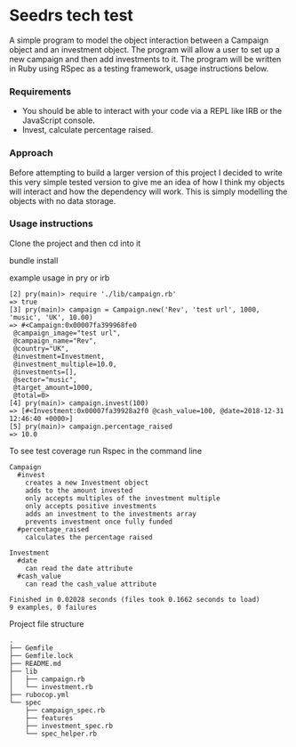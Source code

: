 # Seedrs tech test

A simple program to model the object interaction between a Campaign object and an investment object. The program will allow a user to set up a new campaign and then add investments to it. The program will be written in Ruby using RSpec as a testing framework, usage instructions below.

### Requirements

* You should be able to interact with your code via a REPL like IRB or the JavaScript console.
* Invest, calculate percentage raised.

### Approach

Before attempting to build a larger version of this project I decided to write this very simple tested version to give me an idea of how I think my objects will interact and how the dependency will work. This is simply modelling the objects with no data storage.

### Usage instructions

Clone the project and then cd into it

bundle install

example usage in pry or irb

```
[2] pry(main)> require './lib/campaign.rb'
=> true
[3] pry(main)> campaign = Campaign.new('Rev', 'test url', 1000, 'music', 'UK', 10.00)
=> #<Campaign:0x00007fa399968fe0
 @campaign_image="test url",
 @campaign_name="Rev",
 @country="UK",
 @investment=Investment,
 @investment_multiple=10.0,
 @investments=[],
 @sector="music",
 @target_amount=1000,
 @total=0>
[4] pry(main)> campaign.invest(100)
=> [#<Investment:0x00007fa39928a2f0 @cash_value=100, @date=2018-12-31 12:46:40 +0000>]
[5] pry(main)> campaign.percentage_raised
=> 10.0
```

To see test coverage run Rspec in the command line

```
Campaign
  #invest
    creates a new Investment object
    adds to the amount invested
    only accepts multiples of the investment multiple
    only accepts positive investments
    adds an investment to the investments array
    prevents investment once fully funded
  #percentage_raised
    calculates the percentage raised

Investment
  #date
    can read the date attribute
  #cash_value
    can read the cash_value attribute

Finished in 0.02028 seconds (files took 0.1662 seconds to load)
9 examples, 0 failures
```

Project file structure

```
.
├── Gemfile
├── Gemfile.lock
├── README.md
├── lib
│   ├── campaign.rb
│   └── investment.rb
├── rubocop.yml
└── spec
    ├── campaign_spec.rb
    ├── features
    ├── investment_spec.rb
    └── spec_helper.rb
```
